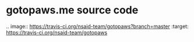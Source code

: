 gotopaws.me source code
=============================

.. image:: https://travis-ci.org/nsaid-team/gotopaws?branch=master
    :target: https://travis-ci.org/nsaid-team/gotopaws
